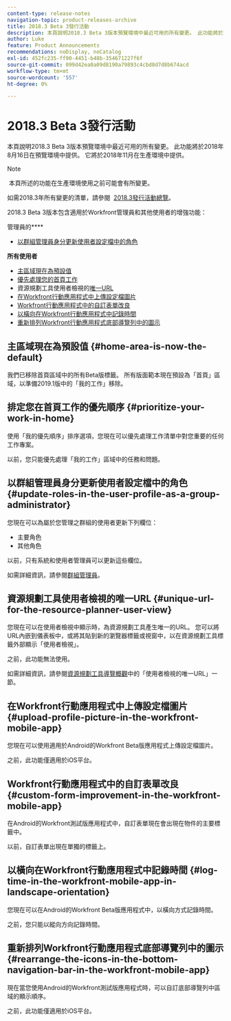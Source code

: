 ```yaml
---
content-type: release-notes
navigation-topic: product-releases-archive
title: 2018.3 Beta 3發行活動
description: 本頁說明2018.3 Beta 3版本預覽環境中最近可用的所有變更。 此功能將於2018年8月16日在預覽環境中提供。 它將於2018年11月在生產環境中提供。
author: Luke
feature: Product Announcements
recommendations: noDisplay, noCatalog
exl-id: 452fc235-ff90-4451-b48b-354671227f6f
source-git-commit: 099d42ea0a09d8190a79893c4cbd8d7d8b674acd
workflow-type: tm+mt
source-wordcount: '557'
ht-degree: 0%

---
```


# 2018.3 Beta 3發行活動

本頁說明2018.3 Beta 3版本預覽環境中最近可用的所有變更。 此功能將於2018年8月16日在預覽環境中提供。 它將於2018年11月在生產環境中提供。

>[!NOTE]
>
> 本頁所述的功能在生產環境使用之前可能會有所變更。

如需2018.3年所有變更的清單，請參閱  [2018.3發行活動總覽](../../../../product-announcements/product-releases/quarterly-release-archive/2018.3-release-activity/2018-3-release-activity-overview.md)。

2018.3 Beta 3版本包含適用於Workfront管理員和其他使用者的增強功能：

管理員的&#x200B;****

* [以群組管理員身分更新使用者設定檔中的角色](#update-roles-in-the-user-profile-as-a-group-administrator)

**所有使用者**

* [主區域現在為預設值](#home-area-is-now-the-default)
* [優先處理您的首頁工作](#prioritize-your-work-in-home)
* 資源規劃工具使用者檢視的[唯一URL](#unique-url-for-the-resource-planner-user-view)
* [在Workfront行動應用程式中上傳設定檔圖片](#upload-profile-picture-in-the-workfront-mobile-app) 
* [Workfront行動應用程式中的自訂表單改良](#custom-form-improvement-in-the-workfront-mobile-app)
* [以橫向在Workfront行動應用程式中記錄時間](#log-time-in-the-workfront-mobile-app-in-landscape-orientation)
* [重新排列Workfront行動應用程式底部導覽列中的圖示](#rearrange-the-icons-in-the-bottom-navigation-bar-in-the-workfront-mobile-app)

## 主區域現在為預設值 {#home-area-is-now-the-default}

我們已移除首頁區域中的所有Beta版標籤。 所有版面範本現在預設為「首頁」區域，以準備2019.1版中的「我的工作」移除。

## 排定您在首頁工作的優先順序 {#prioritize-your-work-in-home}

使用「我的優先順序」排序選項，您現在可以優先處理工作清單中對您重要的任何工作專案。

以前，您只能優先處理「我的工作」區域中的任務和問題。

## 以群組管理員身分更新使用者設定檔中的角色 {#update-roles-in-the-user-profile-as-a-group-administrator}

您現在可以為屬於您管理之群組的使用者更新下列欄位：

* 主要角色
* 其他角色

以前，只有系統和使用者管理員可以更新這些欄位。 

如需詳細資訊，請參閱[群組管理員](../../../../administration-and-setup/manage-groups/group-roles/group-administrators.md)。

## 資源規劃工具使用者檢視的唯一URL {#unique-url-for-the-resource-planner-user-view}

您現在可以在使用者檢視中顯示時，為資源規劃工具產生唯一的URL。 您可以將URL內嵌到儀表板中，或將其貼到新的瀏覽器標籤或視窗中，以在資源規劃工具標籤外部顯示「使用者檢視」。

之前，此功能無法使用。

如需詳細資訊，請參閱[資源規劃工具導覽概觀](../../../../resource-mgmt/resource-planning/resource-planner-navigation.md)中的「使用者檢視的唯一URL」一節。

## 在Workfront行動應用程式中上傳設定檔圖片  {#upload-profile-picture-in-the-workfront-mobile-app}

您現在可以使用適用於Android的Workfront Beta版應用程式上傳設定檔圖片。

之前，此功能僅適用於iOS平台。 

<!--
<p data-mc-conditions="QuicksilverOrClassic.Draft mode">For more information, see .</p>
-->

## Workfront行動應用程式中的自訂表單改良 {#custom-form-improvement-in-the-workfront-mobile-app}

在Android的Workfront測試版應用程式中，自訂表單現在會出現在物件的主要標籤中。

以前，自訂表單出現在單獨的標籤上。

<!--
<p data-mc-conditions="QuicksilverOrClassic.Draft mode">For more information, see the "Editing Custom Forms" section in .</p>
-->

## 以橫向在Workfront行動應用程式中記錄時間 {#log-time-in-the-workfront-mobile-app-in-landscape-orientation}

您現在可以在Android的Workfront Beta版應用程式中，以橫向方式記錄時間。

之前，您只能以縱向方向記錄時間。

<!--
<p data-mc-conditions="QuicksilverOrClassic.Draft mode">For more information, see </p>
-->

## 重新排列Workfront行動應用程式底部導覽列中的圖示 {#rearrange-the-icons-in-the-bottom-navigation-bar-in-the-workfront-mobile-app}

現在當您使用Android的Workfront測試版應用程式時，可以自訂底部導覽列中區域的顯示順序。

之前，此功能僅適用於iOS平台。

<!--
<p data-mc-conditions="QuicksilverOrClassic.Draft mode">For more information, see .</p>
-->
